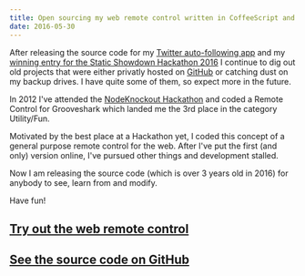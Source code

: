 ```yaml
---
title: Open sourcing my web remote control written in CoffeeScript and Node.js
date: 2016-05-30
---
```


After releasing the source code for my
[Twitter auto-following app](/posts/banned-twitter-auto-follow-application-nodejs)
and my
[winning entry for the Static Showdown Hackathon 2016](/posts/static-showdown-hackathon-piffle-game)
I continue to dig out old projects that were either privatly hosted on
[GitHub](https://github.com/mustardamus) or catching dust on my backup drives. I
have quite some of them, so expect more in the future.

In 2012 I've attended the [NodeKnockout Hackathon](http://www.nodeknockout.com/)
and coded a Remote Control for Grooveshark which landed me the 3rd place in the
category Utility/Fun.

Motivated by the best place at a Hackathon yet, I coded this concept of a
general purpose remote control for the web. After I've put the first (and only)
version online, I've pursued other things and development stalled.

Now I am releasing the source code (which is over 3 years old in 2016) for
anybody to see, learn from and modify.

Have fun!

## [Try out the web remote control](http://pairs.akrasia.me/)
## [See the source code on GitHub](https://github.com/mustardamus/pairs)
